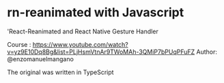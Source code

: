 # rn-reanimated with Javascript
'React-Reanimated and React Native Gesture Handler

Course : https://www.youtube.com/watch?v=yz9E10Dq8Bg&list=PLjHsmVtnAr9TWoMAh-3QMiP7bPUqPFuFZ
Author: @enzomanuelmangano

The original was written in TypeScript
